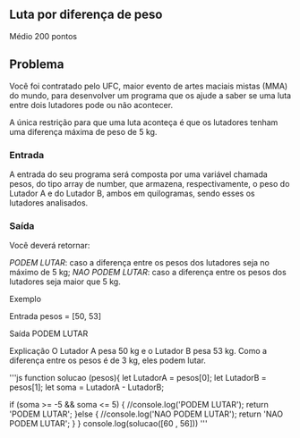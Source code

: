 ## Luta por diferença de peso
Médio
200 pontos

## Problema
Você foi contratado pelo UFC, maior evento de artes maciais mistas (MMA) do mundo, para desenvolver um programa que os ajude a saber se uma luta entre dois lutadores pode ou não acontecer.

A única restrição para que uma luta aconteça é que os lutadores tenham uma diferença máxima de peso de 5 kg.

### Entrada
A entrada do seu programa será composta por uma variável chamada pesos, do tipo array de number, que armazena, respectivamente, o peso do Lutador A e do Lutador B, ambos em quilogramas, sendo esses os lutadores analisados.

### Saída
Você deverá retornar:

_PODEM LUTAR_: caso a diferença entre os pesos dos lutadores seja no máximo de 5 kg;
_NAO PODEM LUTAR_: caso a diferença entre os pesos dos lutadores seja maior que 5 kg.

Exemplo

Entrada
pesos = [50, 53]

Saída
PODEM LUTAR

Explicação
O Lutador A pesa 50 kg e o Lutador B pesa 53 kg. Como a diferença entre os pesos é de 3 kg, eles podem lutar.

'''js
function solucao (pesos){
let LutadorA = pesos[0];
let LutadorB = pesos[1];
let soma = LutadorA - LutadorB;



if (soma >= -5 && soma <= 5) {
  //console.log('PODEM LUTAR');
  return 'PODEM LUTAR';
}else {
  //console.log('NAO PODEM LUTAR');
  return 'NAO PODEM LUTAR';
}
}
console.log(solucao([60 , 56]))
'''